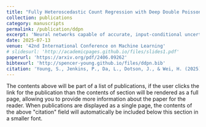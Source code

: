 ```yaml
---
title: "Fully Heteroscedastic Count Regression with Deep Double Poisson Networks"
collection: publications
category: manuscripts
permalink: /publication/ddpn
excerpt: 'Neural networks capable of accurate, input-conditional uncertainty representation are essential for real-world AI systems. Deep ensembles of Gaussian networks have proven highly effective for continuous regression due to their ability to flexibly represent aleatoric uncertainty via unrestricted heteroscedastic variance, which in turn enables accurate epistemic uncertainty estimation. However, no analogous approach exists for count regression, despite many important applications. To address this gap, we propose the Deep Double Poisson Network (DDPN), a novel neural discrete count regression model that outputs the parameters of the Double Poisson distribution, enabling arbitrarily high or low predictive aleatoric uncertainty for count data and improving epistemic uncertainty estimation when ensembled. We formalize and prove that DDPN exhibits robust regression properties similar to heteroscedastic Gaussian models via learnable loss attenuation, and introduce a simple loss modification to control this behavior. Experiments on diverse datasets demonstrate that DDPN outperforms current baselines in accuracy, calibration, and out-of-distribution detection, establishing a new state-of-the-art in deep count regression.'
date: 2025-07-13
venue: '42nd International Conference on Machine Learning'
# slidesurl: 'http://academicpages.github.io/files/slides1.pdf'
paperurl: 'https://arxiv.org/pdf/2406.09262'
bibtexurl: 'http://spencer-young.github.io/files/ddpn.bib'
citation: 'Young, S., Jenkins, P., Da, L., Dotson, J., & Wei, H. (2025). &quot;Fully Heteroscedastic Count Regression with Deep Double Poisson Networks.&quot; <i>42nd International Conference on Machine Learning</i>.'
---
```

The contents above will be part of a list of publications, if the user clicks the link for the publication than the contents of section will be rendered as a full page, allowing you to provide more information about the paper for the reader. When publications are displayed as a single page, the contents of the above "citation" field will automatically be included below this section in a smaller font.
